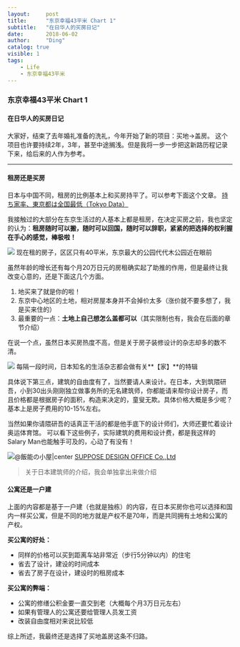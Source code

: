 ```yaml
---
layout:     post
title:      "东京幸福43平米 Chart 1"
subtitle:   "在日华人的买房日记"
date:       2018-06-02
author:     "Ding"
catalog: true
visible: 1
tags:
    - Life
    - 东京幸福43平米
---
```

### 东京幸福43平米 Chart 1
#### 在日华人的买房日记

大家好，结束了去年婚礼准备的洗礼，今年开始了新的项目：买地→盖房。
这个项目也许要持续2年，3年，甚至中途搁浅。但是我将一步一步把这新路历程记录下来，给后来的人作为参考。

*****

#### 租房还是买房

日本与中国不同，租房的比例基本上和买房持平了。可以参考下面这个文章。
[持ち家率、東京都は全国最低（Tokyo
Data）](https://www.nikkei.com/article/DGXLASFK29H24_Z20C17A6000000/)

我接触过的大部分在东京生活过的人基本上都是租房，在决定买房之前，我也坚定的认为：**租房随时可以搬，随时可以回国，随时可以辞职，紧紧的把选择的权利握在手心的感觉，棒极啦！**

![](https://s3.amazonaws.com/ding-blog/blog/2018-06-02-105723.jpg)
<span class="figcaption_hack">现在租的房子，区区只有40平米，东京最大的公园代代木公园近在眼前</span>

虽然年龄的增长还有每个月20万日元的房租确实起了助推的作用，但是最终让我改变心意的，还是下面这几个方面。

1.  地买来了就是你的啦！
1.  东京中心地区的土地，相对房屋本身并不会掉价太多（涨价就不要多想了，我是买来住的）
1.  最重要的一点：**土地上自己想怎么盖都可以**（其实限制也有，我会在后面的章节介绍）

在说一个点，虽然日本买房热度不高，但是关于房子装修设计的杂志却多的数不清。

![](https://s3.amazonaws.com/ding-blog/blog/2018-06-02-105727.jpg)
<span class="figcaption_hack">每隔一段时间，日本知名的生活杂志都会做有关**【家】**的特辑</span>

具体说下第三点，建筑的自由度有了，当然要请人来设计。在日本，大到筑隈研吾，小到30出头刚刚独立做事务所的无名建筑师，你都能请来帮你设计房子，而且价格都是根据房子的面积，构造来决定的，童叟无欺。具体价格大概是多少呢？基本上是房子费用的10-15%左右。

当然如果你请隈研吾的话真正干活的都是他手底下的设计师们，大师还要忙着设计奥运体育馆。
可以看下这些例子，实际建筑的费用和设计费，都是我这样的Salary Man也能触手可及的，心动了有没有！

![@飯能の小屋|center](https://s3.amazonaws.com/ding-blog/blog/2018-06-02-105729.jpg)
[SUPPOSE DESIGN OFFICE Co.,Ltd](http://www.suppose.jp/works/category/house/)
> 关于日本建筑师的介绍，我会单独拿出来做介绍

#### 公寓还是一户建

上面的内容都是基于一户建（也就是独栋）的内容，在日本买房你也可以选择和国内一样买公寓，但是不同的地方就是产权不是70年，而是共同拥有土地和公寓的产权。

**买公寓的好处：**

* 同样的价格可以买到距离车站非常近（步行5分钟以内）的住宅
* 省去了设计，建设的时间成本
* 省去了房子在设计，建设时的租房成本

**买公寓的弊端：**

* 公寓的修缮公积金要一直交到老（大概每个月3万日元左右）
* 如果有管理人的公寓还要给管理人员发工资
* 改装自由度相对来说比较低

综上所述，我最终还是选择了买地盖房这条不归路。
